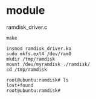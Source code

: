 # module

ramdisk_driver.c
```shell
make

insmod ramdisk_driver.ko
sudo mkfs.ext4 /dev/ram0
mkdir /tmp/ramdisk
mount /dev/myramdisk ./ramdisk/
cd /tmp/ramdisk

root@ubuntu:ramdisk# ls
lost+found
root@ubuntu:ramdisk# 
```
